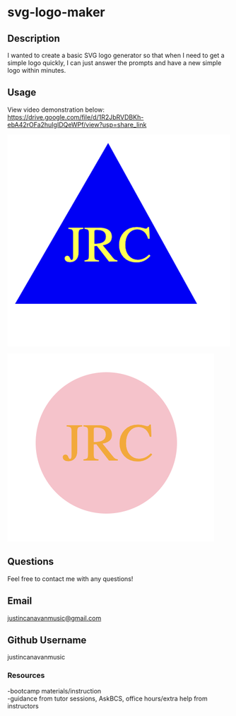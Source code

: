 # svg-logo-maker

## Description 

I wanted to create a basic SVG logo generator so that when I need to get a simple logo quickly, I can just answer the prompts and have a new simple logo within minutes.

## Usage

View video demonstration below:
https://drive.google.com/file/d/1R2JbRVDBKh-ebA42rOFa2huIgIDQeWPf/view?usp=share_link


![app screenshot](./lib/screenshots/Screenshot%202023-02-22%20at%208.28.30%20AM.png)

![app screenshot](./lib/screenshots/Screenshot%202023-02-22%20at%208.29.05%20AM.png)

## Questions

Feel free to contact me with any questions!

## Email
justincanavanmusic@gmail.com

## Github Username
justincanavanmusic

### Resources
-bootcamp materials/instruction <br>
-guidance from tutor sessions, AskBCS, office hours/extra help from instructors